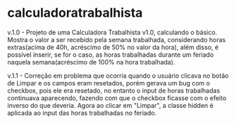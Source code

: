 # calculadoratrabalhista

v.1.0 - Projeto de uma Calculadora Trabalhista v1.0, calculando o básico. Mostra o valor a ser recebido pela semana trabalhada, considerando horas extras(acima 
de 40h, acréscimo de 50% no valor da hora), além disso, é possível inserir, se for o caso, as horas trabalhadas durante um feriado naquela semana(acréscimo de 
100% na hora trabalhada).

v.1.1 - Correção em problema que ocorria quando o usuário clicava no botão de Limpar e os campos eram resetados, porém gerava um bug com o checkbox, pois
ele era resetado, no entanto o input de horas trabalhadas continuava aparecendo, fazendo com que o checkbox ficasse com o efeito inverso do que deveria. Agora
ao clicar em "Limpar", a classe hidden é aplicada ao input das horas trabalhadas no feriado.
